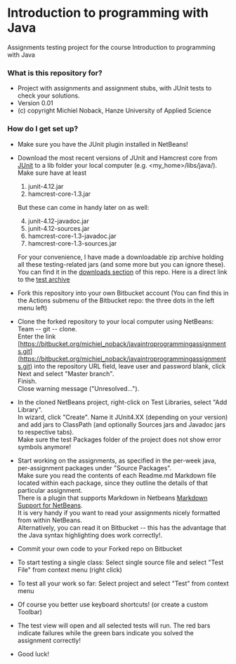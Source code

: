 # Introduction to programming with Java #

Assignments testing project for the course Introduction to programming with Java

### What is this repository for? ###

* Project with assignments and assignment stubs, with JUnit tests to check your solutions.
* Version 0.01
* (c) copyright Michiel Noback, Hanze University of Applied Science

### How do I get set up? ###

* Make sure you have the JUnit plugin installed in NetBeans!
* Download the most recent versions of JUnit and Hamcrest core from [JUnit](https://github.com/junit-team/junit/wiki/Download-and-Install) to a lib folder your local computer (e.g. <my_home>/libs/java/).  
Make sure have at least

    1. junit-4.12.jar
    2. hamcrest-core-1.3.jar

    But these can come in handy later on as well:

    4. junit-4.12-javadoc.jar
    5. junit-4.12-sources.jar
    6. hamcrest-core-1.3-javadoc.jar
    7. hamcrest-core-1.3-sources.jar

    For your convenience, I have made a downloadable zip archive holding all these testing-related jars (and some more but you can ignore these). 
You can find it in the [downloads section](https://bitbucket.org/michiel_noback/javaintroprogrammingassignments/downloads/) of this repo. 
Here is a direct link to the [test archive](https://bitbucket.org/michiel_noback/javaintroprogrammingassignments/downloads/test_archive.zip)

* Fork this repository into your own Bitbucket account (You can find this in the Actions submenu of the Bitbucket repo: the three dots in the left menu left)  

* Clone the forked repository to your local computer using NetBeans: Team -- git -- clone.  
Enter the link [https://bitbucket.org/michiel_noback/javaintroprogrammingassignments.git](https://bitbucket.org/michiel_noback/javaintroprogrammingassignments.git)
 into the repository URL field, leave user and password blank, click Next and select "Master branch".  
Finish.  
Close warning message ("Unresolved...").
 
* In the cloned NetBeans project, right-click on Test Libraries, select "Add Library".  
In wizard, click "Create". Name it JUnit4.XX (depending on your version) and add jars to ClassPath 
(and optionally Sources jars and Javadoc jars to respective tabs).  
Make sure the test Packages folder of the project does not show error symbols anymore!  

* Start working on the assignments, as specified in the per-week java, per-assignment packages under "Source Packages".  
Make sure you read the contents of each Readme.md Markdown file located within each package, since they outline the details of that particular assignment.  
There is a plugin that supports Markdown in Netbeans [Markdown Support for NetBeans](https://github.com/madflow/flow-netbeans-markdown).  
It is very handy if you want to read your assignments nicely formatted from within NetBeans.  
Alternatively, you can read it on Bitbucket -- this has the advantage that the Java syntax highlighting does work correctly!.  

* Commit your own code to your Forked repo on Bitbucket  

* To start testing a single class: Select single source file and select "Test File" from context menu (right click)

* To test all your work so far: Select project and select "Test" from context menu

* Of course you better use keyboard shortcuts! (or create a custom Toolbar)

* The test view will open and all selected tests will run. The red bars indicate failures while the green bars indicate you solved the assignment correctly!

* Good luck!
